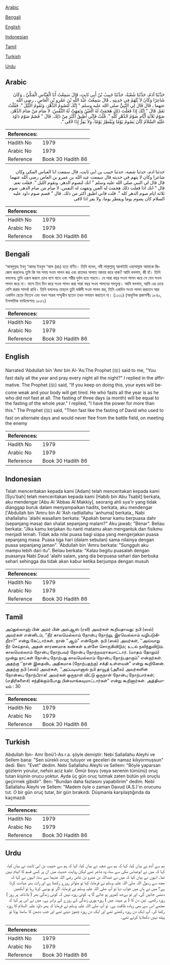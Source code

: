 [Arabic](#arabic)

[Bengali](#bengali)

[English](#english)

[Indonesian](#indonesian)

[Tamil](#tamil)

[Turkish](#turkish)

[Urdu](#urdu)

## Arabic


<div dir="rtl" lang="ar" style={{fontSize:'larger',backgroundColor:'#f8f9fa',padding:20}}>
حَدَّثَنَا آدَمُ، حَدَّثَنَا شُعْبَةُ، حَدَّثَنَا حَبِيبُ بْنُ أَبِي ثَابِتٍ، قَالَ سَمِعْتُ أَبَا الْعَبَّاسِ الْمَكِّيَّ ـ وَكَانَ شَاعِرًا وَكَانَ لاَ يُتَّهَمُ فِي حَدِيثِهِ ـ قَالَ سَمِعْتُ عَبْدَ اللَّهِ بْنَ عَمْرِو بْنِ الْعَاصِ ـ رضى الله عنهما ـ قَالَ قَالَ لِي النَّبِيُّ صلى الله عليه وسلم ‏"‏ إِنَّكَ لَتَصُومُ الدَّهْرَ، وَتَقُومُ اللَّيْلَ ‏"‏‏.‏ فَقُلْتُ نَعَمْ‏.‏ قَالَ ‏"‏ إِنَّكَ إِذَا فَعَلْتَ ذَلِكَ هَجَمَتْ لَهُ الْعَيْنُ وَنَفِهَتْ لَهُ النَّفْسُ، لاَ صَامَ مَنْ صَامَ الدَّهْرَ، صَوْمُ ثَلاَثَةِ أَيَّامٍ صَوْمُ الدَّهْرِ كُلِّهِ ‏"‏‏.‏ قُلْتُ فَإِنِّي أُطِيقُ أَكْثَرَ مِنْ ذَلِكَ‏.‏ قَالَ ‏"‏ فَصُمْ صَوْمَ دَاوُدَ عَلَيْهِ السَّلاَمُ كَانَ يَصُومُ يَوْمًا وَيُفْطِرُ يَوْمًا، وَلاَ يَفِرُّ إِذَا لاَقَى ‏"‏‏.‏
</div>
<div style={{backgroundColor:'#f8f9fa',padding:20, marginBottom: 10}}><table> <thead> <tr> <th>References:</th> <th></th> </tr> </thead> <tbody><tr><td>Hadith No</td><td>1979</td></tr><tr><td>Arabic No</td><td>1979</td></tr><tr><td>Reference</td><td>Book 30 Hadith 86</td></tr></tbody></table></div>


<div dir="rtl" lang="ar" style={{fontSize:'larger',backgroundColor:'#f8f9fa',padding:20}}>
حدثنا ادم، حدثنا شعبة، حدثنا حبيب بن ابي ثابت، قال سمعت ابا العباس المكي وكان شاعرا وكان لا يتهم في حديثه قال سمعت عبد الله بن عمرو بن العاص رضى الله عنهما قال قال لي النبي صلى الله عليه وسلم " انك لتصوم الدهر، وتقوم الليل ". فقلت نعم. قال " انك اذا فعلت ذلك هجمت له العين ونفهت له النفس، لا صام من صام الدهر، صوم ثلاثة ايام صوم الدهر كله ". قلت فاني اطيق اكثر من ذلك. قال " فصم صوم داود عليه السلام كان يصوم يوما ويفطر يوما، ولا يفر اذا لاقى
</div>
<div style={{backgroundColor:'#f8f9fa',padding:20, marginBottom: 10}}><table> <thead> <tr> <th>References:</th> <th></th> </tr> </thead> <tbody><tr><td>Hadith No</td><td>1979</td></tr><tr><td>Arabic No</td><td>1979</td></tr><tr><td>Reference</td><td>Book 30 Hadith 86</td></tr></tbody></table></div>

## Bengali


<div dir="ltr" lang="bn" style={{fontSize:'larger',backgroundColor:'#f8f9fa',padding:20}}>
‘আবদুল্লাহ ইবনু ‘আমর ইবনুল ‘আস (রাঃ) হতে বর্ণিত। তিনি বলেন, নবী সাল্লাল্লাহু আলাইহি ওয়াসাল্লাম আমাকে জিজ্ঞেস করলেনঃ তুমি কি সব সময় সওম পালন কর এবং রাতভর সালাত আদায় করে থাক? আমি বললাম, জী হাঁ। তিনি বললেনঃ তুমি এরূপ করলে চোখ বসে যাবে এবং শরীর দুর্বল হয়ে পড়বে। যে সারা বছর সওম পালন করে সে যেন সওম পালন করে না। মাসে তিন দিন করে সওম পালন করা সারা বছর সওম পালনের সমতুল্য। আমি বললাম, আমি এর চেয়ে বেশি করার সামর্থ্য রাখি। তিনি বললেনঃ তাহলে তুমি দাঊদী সওম পালন কর, তিনি একদিন সওম পালন করতেন আর একদিন ছেড়ে দিতেন এবং যখন শত্রুর সম্মুখীন হতেন তখন পলায়ন করতেন না। (১১৩১) (আধুনিক প্রকাশনীঃ ১৮৪০, ইসলামিক ফাউন্ডেশনঃ ১৮৫২)
</div>
<div style={{backgroundColor:'#f8f9fa',padding:20, marginBottom: 10}}><table> <thead> <tr> <th>References:</th> <th></th> </tr> </thead> <tbody><tr><td>Hadith No</td><td>1979</td></tr><tr><td>Arabic No</td><td>1979</td></tr><tr><td>Reference</td><td>Book 30 Hadith 86</td></tr></tbody></table></div>

## English


<div dir="ltr" lang="en" style={{fontSize:'larger',backgroundColor:'#f8f9fa',padding:20}}>
Narrated 'Abdullah bin 'Amr bin Al-'As:The Prophet (ﷺ) said to me, "You fast daily all the year and pray every night all the night?" I replied in the affirmative. The Prophet (ﷺ) said, "If you keep on doing this, your eyes will become weak and your body will get tired. He who fasts all the year is as he who did not fast at all. The fasting of three days (a month) will be equal to the fasting of the whole year." I replied, "I have the power for more than this." The Prophet (ﷺ) said, "Then fast like the fasting of David who used to fast on alternate days and would never flee from the battle field, on meeting the enemy
</div>
<div style={{backgroundColor:'#f8f9fa',padding:20, marginBottom: 10}}><table> <thead> <tr> <th>References:</th> <th></th> </tr> </thead> <tbody><tr><td>Hadith No</td><td>1979</td></tr><tr><td>Arabic No</td><td>1979</td></tr><tr><td>Reference</td><td>Book 30 Hadith 86</td></tr></tbody></table></div>

## Indonesian


<div dir="ltr" lang="id" style={{fontSize:'larger',backgroundColor:'#f8f9fa',padding:20}}>
Telah menceritakan kepada kami [Adam] telah menceritakan kepada kami [Syu'bah] telah menceritakan kepada kami [Habib bin Abu Tsabit] berkata, aku mendengar [Abu Al 'Abbas Al Makkiy], seorang ahli sya'ir yang tidak dianggap buruk dalam menyampaikan hadits, berkata, aku mendengar ['Abdullah bin 'Amru bin Al 'Ash radliallahu 'anhuma] berkata,, Nabi shallallahu 'alaihi wasallam berkata: "Apakah benar kamu berpuasa dahr (sepanjang masa) dan shalat sepanjang malam?" Aku jawab; "Benar". Beliau berkata: "Jika kamu kerjakan itu nanti matamu akan mengantuk dan fisikmu menjadi lemah. Tidak ada nilai puasa bagi siapa yang mengerjakan puasa sepanjang masa. Puasa tiga hari (dalam sebulan) sama nilainya dengan puasa sepanjang jaman". 'Abdullah bin 'Amru berkata: "Sungguh aku mampu lebih dari itu". Beliau berkata: "Kalau begitu puasalah dengan puasanya Nabi Daud 'alaihi salam, yang dia berpuasa sehari dan berbuka sehari sehingga dia tidak akan kabur ketika berjumpa dengan musuh
</div>
<div style={{backgroundColor:'#f8f9fa',padding:20, marginBottom: 10}}><table> <thead> <tr> <th>References:</th> <th></th> </tr> </thead> <tbody><tr><td>Hadith No</td><td>1979</td></tr><tr><td>Arabic No</td><td>1979</td></tr><tr><td>Reference</td><td>Book 30 Hadith 86</td></tr></tbody></table></div>

## Tamil


<div dir="ltr" lang="ta" style={{fontSize:'larger',backgroundColor:'#f8f9fa',padding:20}}>
அப்துல்லாஹ் பின் அம்ர் பின் அல்ஆஸ் (ரலி) அவர்கள் கூறியதாவது: நபி (ஸல்) அவர்கள் என்னிடம், ‘‘நீர் காலமெல்லாம் நோன்பு நோற்று, இரவெல்லாம் வழிபடுகிறீரா?” என்று கேட்டார்கள். நான் ‘‘ஆம்” என்றேன். நபி (ஸல்) அவர்கள், ‘‘அவ்வாறு நீர் செய்தால், அதன் காரணமாக கண்கள் உள்ளே சொருகிவிடும்; உடல் நலிந்துவிடும். காலமெல்லாம் நோன்பு நோற்பவர் நோன்பு நோற்றவராகமாட்டார். (மாதம் தோறும்) மூன்று நாட்கள் நோன்பு நோற்பது காலமெல்லாம் நோன்பு நோற்பதாகும்” என்றார்கள். அதற்கு ‘‘நான் இதைவிட அதிகமாக (நோற்பதற்கு) சக்தி உள்ளவன்” என்று கூறினேன். அதற்கு நபி (ஸல்) அவர்கள், ‘‘அப்படியானால் நபி தாவூத் (அலை) அவர்களின் நோன்பை நோற்பீராக! அவர்கள் ஒருநாள் விட்டு ஒருநாள் நோன்பு நோற்பார்கள்; (எதிரிகளைச்) சந்திக்கும்போது பின்வாங்கவுமாட்டார்கள்” என்று கூறினார்கள். அத்தியாயம் : 30
</div>
<div style={{backgroundColor:'#f8f9fa',padding:20, marginBottom: 10}}><table> <thead> <tr> <th>References:</th> <th></th> </tr> </thead> <tbody><tr><td>Hadith No</td><td>1979</td></tr><tr><td>Arabic No</td><td>1979</td></tr><tr><td>Reference</td><td>Book 30 Hadith 86</td></tr></tbody></table></div>

## Turkish


<div dir="ltr" lang="tr" style={{fontSize:'larger',backgroundColor:'#f8f9fa',padding:20}}>
Abdullah İbn- Amr İbnü'l-As r.a. şöyle demiştir: Nebi Sallallahu Aleyhi ve Sellem bana: "Sen sürekli oruç tutuyor ve geceleri de namaz kılıyormuşsun" dedi. Ben: "Evet" dedim. Nebi Sallallahu Aleyhi ve Sellem: "Böyle yaparsan gözlerin yorulur, nefsin aciz kalır. Ömür boyu (veya senenin tümünü) oruç tutan kişinin orucu yoktur. Ayda üç gün oruç tutmak zaten bütün yılı oruçlu geçirmek gibidir". Ben: "Bundan daha fazlasını yapabilirim" dedim. Nebi Sallallahu Aleyhi ve Sellem: "Madem öyle o zaman Davud (A.S.)'ın orucunu tut. O bir gün oruç tutar, bir gün bırakırdı. Düşmanla karşılaştığında da kaçmazdı
</div>
<div style={{backgroundColor:'#f8f9fa',padding:20, marginBottom: 10}}><table> <thead> <tr> <th>References:</th> <th></th> </tr> </thead> <tbody><tr><td>Hadith No</td><td>1979</td></tr><tr><td>Arabic No</td><td>1979</td></tr><tr><td>Reference</td><td>Book 30 Hadith 86</td></tr></tbody></table></div>

## Urdu


<div dir="rtl" lang="ur" style={{fontSize:'larger',backgroundColor:'#f8f9fa',padding:20}}>
ہم سے آدم نے بیان کیا، کہا کہ ہم سے شعبہ نے بیان کیا، کہا کہ ہم سے حبیب بن ابی ثابت نے بیان کیا، کہا کہ میں نے ابوعباس مکی سے سنا، وہ شاعر تھے لیکن روایت حدیث میں ان پر کسی قسم کا اتہام نہیں تھا۔ انہوں نے بیان کیا کہ میں نے عبداللہ بن عمرو بن عاص رضی اللہ عنہما سے سنا، انہوں نے کہا کہ مجھ سے رسول اللہ صلی اللہ علیہ وسلم نے فرمایا، کیا تو متواتر روزے رکھتا ہے اور رات بھر عبادت کرتا ہے؟ میں نے ہاں میں جواب دیا تو آپ صلی اللہ علیہ وسلم نے فرمایا، اگر تو یونہی کرتا رہا تو آنکھیں دھنس جائیں گی، اور تو بےحد کمزور ہو جائے گا یہ کوئی روزہ نہیں کہ کوئی زندگی بھر ( بلاناغہ ہر روز ) روزہ رکھے۔ تین دن کا ( ہر مہینہ میں ) روزہ پوری زندگی کے روزے کے برابر ہے۔ میں نے اس پر کہا کہ مجھے اس سے بھی زیادہ طاقت ہے۔ تو آپ صلی اللہ علیہ وسلم نے فرمایا کہ پھر داؤد علیہ السلام کا روزہ رکھا کر۔ آپ ایک دن روزہ رکھتے تھے اور ایک دن روزہ چھوڑ دیتے تھے اور جب دشمن کا سامنا ہوتا تو پیٹھ نہیں دکھلایا کرتے تھے۔
</div>
<div style={{backgroundColor:'#f8f9fa',padding:20, marginBottom: 10}}><table> <thead> <tr> <th>References:</th> <th></th> </tr> </thead> <tbody><tr><td>Hadith No</td><td>1979</td></tr><tr><td>Arabic No</td><td>1979</td></tr><tr><td>Reference</td><td>Book 30 Hadith 86</td></tr></tbody></table></div>